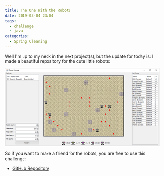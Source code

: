 ```yaml
---
title: The One With the Robots
date: 2019-03-04 23:04
tags:
  - challenge
  - java
categories:
  - Spring Cleaning
---
```


Well I'm up to my neck in the next project(s), but the update for today is: I made a beautiful repository for the cute little robots:

![Screenshot](https://raw.githubusercontent.com/slothsoft/challenge-robo-rumble/master/readme/screenshot.png)

<!-- more --> 

So if you want to make a friend for the robots, you are free to use this challenge:

- [GitHub Repository](https://github.com/slothsoft/challenge-robo-rumble)